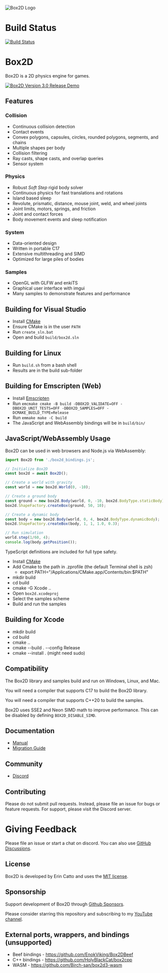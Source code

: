 ![Box2D Logo](https://box2d.org/images/logo.svg)

# Build Status
[![Build Status](https://github.com/erincatto/box2d/actions/workflows/build.yml/badge.svg)](https://github.com/erincatto/box2d/actions)

# Box2D 
Box2D is a 2D physics engine for games.

[![Box2D Version 3.0 Release Demo](https://img.youtube.com/vi/dAoM-xjOWtA/0.jpg)](https://www.youtube.com/watch?v=dAoM-xjOWtA)

## Features

### Collision
- Continuous collision detection
- Contact events
- Convex polygons, capsules, circles, rounded polygons, segments, and chains
- Multiple shapes per body
- Collision filtering
- Ray casts, shape casts, and overlap queries
- Sensor system

### Physics
- Robust _Soft Step_ rigid body solver
- Continuous physics for fast translations and rotations
- Island based sleep
- Revolute, prismatic, distance, mouse joint, weld, and wheel joints
- Joint limits, motors, springs, and friction
- Joint and contact forces
- Body movement events and sleep notification

### System
- Data-oriented design
- Written in portable C17
- Extensive multithreading and SIMD
- Optimized for large piles of bodies

### Samples
- OpenGL with GLFW and enkiTS
- Graphical user interface with imgui
- Many samples to demonstrate features and performance

## Building for Visual Studio
- Install [CMake](https://cmake.org/)
- Ensure CMake is in the user `PATH`
- Run `create_sln.bat`
- Open and build `build/box2d.sln`

## Building for Linux
- Run `build.sh` from a bash shell
- Results are in the build sub-folder

## Building for Emscripten (Web)
- Install [Emscripten](https://emscripten.org/docs/getting_started/downloads.html)
- Run `emcmake cmake -B build -DBOX2D_VALIDATE=OFF -DBOX2D_UNIT_TESTS=OFF -DBOX2D_SAMPLES=OFF -DCMAKE_BUILD_TYPE=Release`
- Run `emmake make -C build`
- The JavaScript and WebAssembly bindings will be in `build/bin/`

## JavaScript/WebAssembly Usage
Box2D can be used in web browsers and Node.js via WebAssembly:

```javascript
import Box2D from './box2d_bindings.js';

// Initialize Box2D
const box2d = await Box2D();

// Create a world with gravity
const world = new box2d.World(0, -10);

// Create a ground body
const ground = new box2d.Body(world, 0, -10, box2d.BodyType.staticBody);
box2d.ShapeFactory.createBox(ground, 50, 10);

// Create a dynamic body
const body = new box2d.Body(world, 0, 4, box2d.BodyType.dynamicBody);
box2d.ShapeFactory.createBox(body, 1, 1, 1.0, 0.3);

// Run simulation
world.step(1/60, 4);
console.log(body.getPosition());
```

TypeScript definitions are included for full type safety.
- Install [CMake](https://cmake.org)
- Add Cmake to the path in .zprofile (the default Terminal shell is zsh)
    - export PATH="/Applications/CMake.app/Contents/bin:$PATH"
- mkdir build
- cd build
- cmake -G Xcode ..
- Open `box2d.xcodeproj`
- Select the samples scheme
- Build and run the samples

## Building for Xcode
- mkdir build
- cd build
- cmake ..
- cmake --build . --config Release
- cmake --install . (might need sudo)

## Compatibility
The Box2D library and samples build and run on Windows, Linux, and Mac.

You will need a compiler that supports C17 to build the Box2D library.

You will need a compiler that supports C++20 to build the samples.

Box2D uses SSE2 and Neon SIMD math to improve performance. This can be disabled by defining `BOX2D_DISABLE_SIMD`.

## Documentation
- [Manual](https://box2d.org/documentation/)
- [Migration Guide](https://github.com/erincatto/box2d/blob/main/docs/migration.md)

## Community
- [Discord](https://discord.gg/NKYgCBP)

## Contributing
Please do not submit pull requests. Instead, please file an issue for bugs or feature requests. For support, please visit the Discord server.

# Giving Feedback
Please file an issue or start a chat on discord. You can also use [GitHub Discussions](https://github.com/erincatto/box2d/discussions).

## License
Box2D is developed by Erin Catto and uses the [MIT license](https://en.wikipedia.org/wiki/MIT_License).

## Sponsorship
Support development of Box2D through [Github Sponsors](https://github.com/sponsors/erincatto).

Please consider starring this repository and subscribing to my [YouTube channel](https://www.youtube.com/@erin_catto).

## External ports, wrappers, and bindings (unsupported)
- Beef bindings - https://github.com/EnokViking/Box2DBeef
- C++ bindings - https://github.com/HolyBlackCat/box2cpp
- WASM - https://github.com/Birch-san/box2d3-wasm
